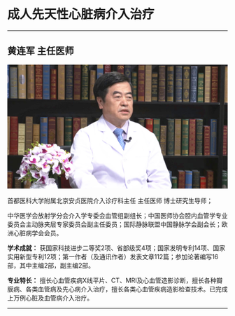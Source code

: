 # 成人先天性心脏病介入治疗

---

## 黄连军 主任医师

![1679372095176](image/c06_003/1679372095176.png)

首都医科大学附属北京安贞医院介入诊疗科主任 主任医师 博士研究生导师；

中华医学会放射学分会介入学专委会血管组副组长；中国医师协会腔内血管学专业委员会主动脉夹层专家委员会副主任委员；国际静脉联盟中国静脉学会副会长；欧洲心脏病学会会员。


**学术成就：** 获国家科技进步二等奖2项、省部级奖4项；国家发明专利14项、国家实用新型专利12项；第一作者（及通讯作者）发表文章112篇；参加论著编写16部，其中主编2部，副主编2部。


**专业特长：** 擅长心血管疾病X线平片、CT、MRI及心血管造影诊断，擅长各种瓣膜病、各类血管病及先心病介入治疗，擅长各类心血管疾病造影检查技术。已完成上万例心脏及血管病介入治疗。

---
